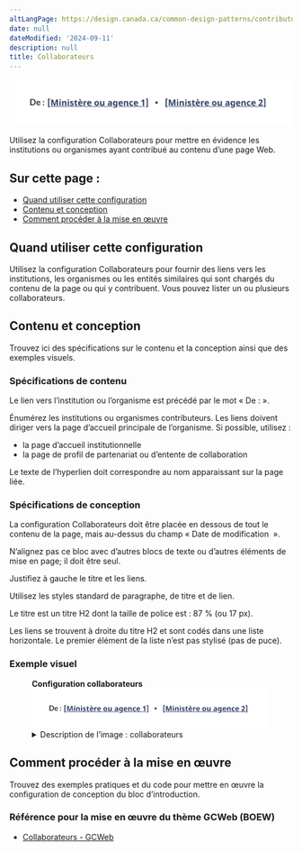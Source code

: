 ```yaml
---
altLangPage: https://design.canada.ca/common-design-patterns/contributors.html
date: null
dateModified: '2024-09-11'
description: null
title: Collaborateurs
---
```


<div class="pattern-demo mrgn-tp-lg mrgn-bttm-xl"><img src="../images/contributors-fr.png" class="img-responsive" alt="" /></div>
<p>Utilisez la configuration Collaborateurs pour mettre en évidence les institutions ou organismes ayant contribué au contenu d’une page Web.</p>

<section>
    <h2>Sur cette page&nbsp;:</h2>
    <ul>
        <li><a href="#use">Quand utiliser cette configuration</a></li>
        <li><a href="#design">Contenu et conception</a></li>
        <li><a href="#implement">Comment procéder à la mise en œuvre</a></li>
    </ul>
</section>
<section>
    <h2 id="use">
        Quand utiliser cette configuration
    </h2>
    <p>
        Utilisez la configuration Collaborateurs pour fournir des liens vers les institutions, les organismes ou les entités similaires qui sont chargés du contenu de la page ou qui y contribuent. Vous pouvez lister un ou plusieurs collaborateurs.
    </p>
</section>
<section>
    <h2 id="design">
        Contenu et conception 
    </h2>
    <p>Trouvez ici des spécifications sur le contenu et la conception ainsi que des exemples visuels.</p>
    <h3>Spécifications de contenu</h3>
    <p>Le lien vers l’institution ou l’organisme est précédé par le mot «&nbsp;De&nbsp;:&nbsp;».</p>
    <p>Énumérez les institutions ou organismes contributeurs. Les liens doivent diriger vers la page d’accueil principale de l’organisme. Si possible, utilisez&nbsp;:</p>
    <ul>
        <li>
            la page d’accueil institutionnelle
        </li>
        <li>
            la page de profil de partenariat ou d’entente de collaboration
        </li>
    </ul>
    <p>Le texte de l’hyperlien doit correspondre au nom apparaissant sur la page liée.</p>
    <h3>Spécifications de conception</h3>
    <p>La configuration Collaborateurs doit être placée en dessous de tout le contenu de la page, mais au-dessus du champ «&nbsp;Date de modification &nbsp;».</p>
    <p>N’alignez pas ce bloc avec d’autres blocs de texte ou d’autres éléments de mise en page; il doit être seul.</p>
    <p>Justifiez à gauche le titre et les liens.</p>
    <p>Utilisez les styles standard de paragraphe, de titre et de lien.</p>
    <p>Le titre est un titre H2 dont la taille de police est : 87 % (ou 17 px).</p>
    <p>Les liens se trouvent à droite du titre H2 et sont codés dans une liste horizontale. Le premier élément de la liste n’est pas stylisé (pas de puce).</p>
    <h3>Exemple visuel</h3>
    <div class="pattern-demo mrgn-tp-md mrgn-bttm-md">
        <figure class="mrgn-tp-md mrgn-bttm-lg">
            <figcaption><b>Configuration collaborateurs</b></figcaption>
            <img src="../images/contributors-fr.png" class="img-responsive" alt="Configuration collaborateurs. Version texte ci-dessous." />
            <details>
                <summary>Description de l’image&nbsp;: collaborateurs</summary>
                <p>
                    Le titre « De : » est justifié à gauche. Deux liens fictifs apparaissent dans une liste alignée horizontalement avec le titre. Le texte du premier lien fictif est [Ministère ou organisme 1]. Il est suivi d’une puce, puis d’un autre lien fictif intitulé [Ministère ou organisme 2]
                </p>
            </details>
        </figure>
    </div>
</section>
<section>
    <h2 id="implement">Comment procéder à la mise en œuvre</h2>
    <p>Trouvez des exemples pratiques et du code pour mettre en œuvre la configuration de conception du bloc d’introduction.</p>
    <h3>Référence pour la mise en œuvre du thème GCWeb (BOEW)</h3>
    <ul>
        <li><a href="https://wet-boew.github.io/GCWeb/components/gc-contributors/gc-contributors-fr.html">Collaborateurs - GCWeb</a></li>
    </ul>
</section>
